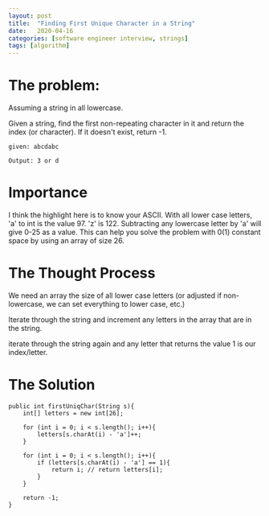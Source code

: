 ```yaml
---
layout: post
title:  "Finding First Unique Character in a String"
date:   2020-04-16
categories: [software engineer interview, strings]
tags: [algorithm]
---
```

# The problem:

Assuming a string in all lowercase.

Given a string, find the first non-repeating character in it and return the index (or character). If it doesn't exist, return -1.

~~~
given: abcdabc

Output: 3 or d

~~~

# Importance

I think the highlight here is to know your ASCII. With all lower case letters, 'a' to int is the value 97. 'z'  is 122. Subtracting any lowercase letter by 'a' will give 0-25 as a value. This can help you solve the problem with 0(1) constant space by using an array of size 26.


# The Thought Process
We need an array the size of all lower case letters (or adjusted if non-lowercase, we can set everything to lower case, etc.)

Iterate through the string and increment any letters in the array that are in the string.

iterate through the string again and any letter that returns the value 1 is our index/letter.

# The Solution
~~~
public int firstUniqChar(String s){
    int[] letters = new int[26];

    for (int i = 0; i < s.length(); i++){
        letters[s.charAt(i) - 'a']++;
    }

    for (int i = 0; i < s.length(); i++){
        if (letters[s.charAt(i) - 'a'] == 1){
            return i; // return letters[i];
        }
    }

    return -1;
}
~~~
